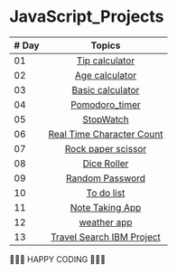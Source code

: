# JavaScript_Projects

| # Day |                                                                       Topics                                                                        |
| ----- | :-------------------------------------------------------------------------------------------------------------------------------------------------: |
| 01    |                                                             [Tip calculator](./01_tip_calculator/)                                                             |
| 02    |                                               [Age calculator](./02_Age_calculator/)                                                |
| 03    |                             [Basic calculator](./03_basic_calculator/)                             |
| 04    |                             [Pomodoro_timer](./04_Pomodoro_timer/)                             |
| 05    |                             [StopWatch](./05_Stopwatch/)                             |
| 06    |                             [Real Time Character Count](./06_real_time_character_count/)                             |
| 07    |                             [Rock paper scissor](./07_Rock_Paper_Scissor/)                             |
| 08    |                             [Dice Roller](./08_dice_roller/index.html)                             |
| 09    |                             [Random Password](./09_random_password/index.html)                             |
| 10    |                             [To do list](./10_To-do_list/index.html)                             |
| 11    |                             [Note Taking App](./11_Note%20Taking%20App/index.html)                             |
| 12    |                             [weather app](./12_weatherApp/index.html)                             |
| 13    |                             [Travel Search IBM Project](./14_Travel_Project/travel_recommendation.html)                             |

🧡🧡🧡 HAPPY CODING 🧡🧡🧡
